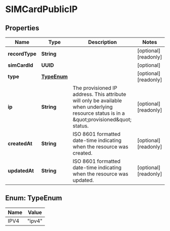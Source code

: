 

# SIMCardPublicIP


## Properties

| Name | Type | Description | Notes |
|------------ | ------------- | ------------- | -------------|
|**recordType** | **String** |  |  [optional] [readonly] |
|**simCardId** | **UUID** |  |  [optional] |
|**type** | [**TypeEnum**](#TypeEnum) |  |  [optional] [readonly] |
|**ip** | **String** | The provisioned IP address. This attribute will only be available when underlying resource status is in a \&quot;provisioned\&quot; status. |  [optional] [readonly] |
|**createdAt** | **String** | ISO 8601 formatted date-time indicating when the resource was created. |  [optional] [readonly] |
|**updatedAt** | **String** | ISO 8601 formatted date-time indicating when the resource was updated. |  [optional] [readonly] |



## Enum: TypeEnum

| Name | Value |
|---- | -----|
| IPV4 | &quot;ipv4&quot; |



